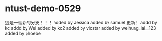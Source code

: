 # ntust-demo-0529
這是一個新的分支！！！
added by Jessica
added by samuel 更新！
addd by kc
addd by Wei
added by kc2
added by vicstar
added by weihung_lai__123
added by phoebe
